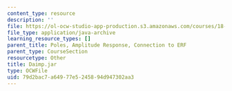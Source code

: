```yaml
---
content_type: resource
description: ''
file: https://ol-ocw-studio-app-production.s3.amazonaws.com/courses/18-03sc-differential-equations-fall-2011/79d2bac7a64977e5245894d947302aa3_Daimp.jar
file_type: application/java-archive
learning_resource_types: []
parent_title: Poles, Amplitude Response, Connection to ERF
parent_type: CourseSection
resourcetype: Other
title: Daimp.jar
type: OCWFile
uid: 79d2bac7-a649-77e5-2458-94d947302aa3
---
```

